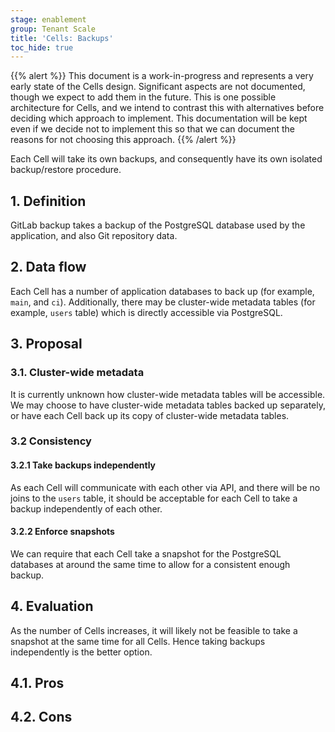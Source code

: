 ```yaml
---
stage: enablement
group: Tenant Scale
title: 'Cells: Backups'
toc_hide: true
---
```


{{% alert %}}
This document is a work-in-progress and represents a very early state of the
Cells design. Significant aspects are not documented, though we expect to add
them in the future. This is one possible architecture for Cells, and we intend to
contrast this with alternatives before deciding which approach to implement.
This documentation will be kept even if we decide not to implement this so that
we can document the reasons for not choosing this approach.
{{% /alert %}}

Each Cell will take its own backups, and consequently have its own isolated backup/restore procedure.

## 1. Definition

GitLab backup takes a backup of the PostgreSQL database used by the application, and also Git repository data.

## 2. Data flow

Each Cell has a number of application databases to back up (for example, `main`, and `ci`).
Additionally, there may be cluster-wide metadata tables (for example, `users` table) which is directly accessible via PostgreSQL.

## 3. Proposal

### 3.1. Cluster-wide metadata

It is currently unknown how cluster-wide metadata tables will be accessible.
We may choose to have cluster-wide metadata tables backed up separately, or have each Cell back up its copy of cluster-wide metadata tables.

### 3.2 Consistency

#### 3.2.1 Take backups independently

As each Cell will communicate with each other via API, and there will be no joins to the `users` table, it should be acceptable for each Cell to take a backup independently of each other.

#### 3.2.2 Enforce snapshots

We can require that each Cell take a snapshot for the PostgreSQL databases at around the same time to allow for a consistent enough backup.

## 4. Evaluation

As the number of Cells increases, it will likely not be feasible to take a snapshot at the same time for all Cells.
Hence taking backups independently is the better option.

## 4.1. Pros

## 4.2. Cons
